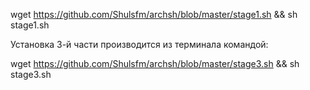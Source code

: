wget https://github.com/Shulsfm/archsh/blob/master/stage1.sh && sh stage1.sh

Установка 3-й части производится из терминала командой:

wget https://github.com/Shulsfm/archsh/blob/master/stage3.sh && sh stage3.sh
